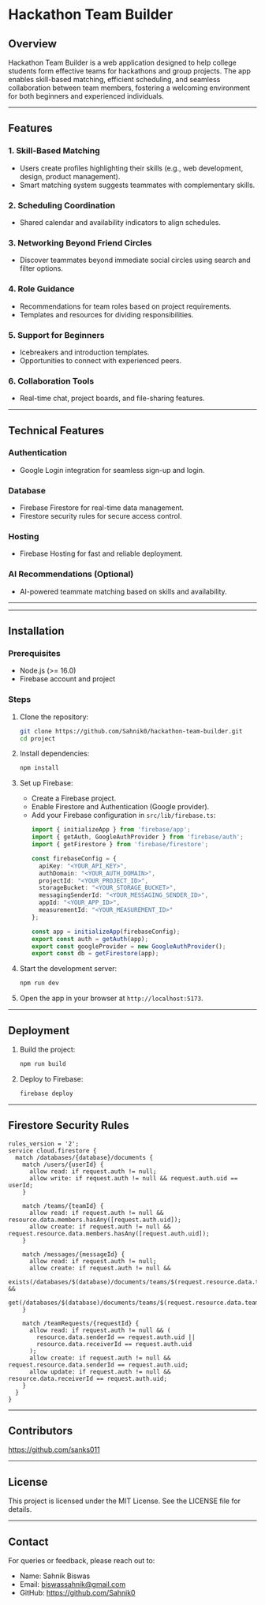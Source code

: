 # Hackathon Team Builder

## Overview
Hackathon Team Builder is a web application designed to help college students form effective teams for hackathons and group projects. The app enables skill-based matching, efficient scheduling, and seamless collaboration between team members, fostering a welcoming environment for both beginners and experienced individuals.

---

## Features
### 1. **Skill-Based Matching**
- Users create profiles highlighting their skills (e.g., web development, design, product management).
- Smart matching system suggests teammates with complementary skills.

### 2. **Scheduling Coordination**
- Shared calendar and availability indicators to align schedules.

### 3. **Networking Beyond Friend Circles**
- Discover teammates beyond immediate social circles using search and filter options.

### 4. **Role Guidance**
- Recommendations for team roles based on project requirements.
- Templates and resources for dividing responsibilities.

### 5. **Support for Beginners**
- Icebreakers and introduction templates.
- Opportunities to connect with experienced peers.

### 6. **Collaboration Tools**
- Real-time chat, project boards, and file-sharing features.

---

## Technical Features
### **Authentication**
- Google Login integration for seamless sign-up and login.

### **Database**
- Firebase Firestore for real-time data management.
- Firestore security rules for secure access control.

### **Hosting**
- Firebase Hosting for fast and reliable deployment.

### **AI Recommendations (Optional)**
- AI-powered teammate matching based on skills and availability.

---

---

## Installation

### Prerequisites
- Node.js (>= 16.0)
- Firebase account and project

### Steps
1. Clone the repository:
   ```bash
   git clone https://github.com/Sahnik0/hackathon-team-builder.git
   cd project
   ```

2. Install dependencies:
   ```bash
   npm install
   ```

3. Set up Firebase:
   - Create a Firebase project.
   - Enable Firestore and Authentication (Google provider).
   - Add your Firebase configuration in `src/lib/firebase.ts`:
     ```typescript
     import { initializeApp } from 'firebase/app';
     import { getAuth, GoogleAuthProvider } from 'firebase/auth';
     import { getFirestore } from 'firebase/firestore';

     const firebaseConfig = {
       apiKey: "<YOUR_API_KEY>",
       authDomain: "<YOUR_AUTH_DOMAIN>",
       projectId: "<YOUR_PROJECT_ID>",
       storageBucket: "<YOUR_STORAGE_BUCKET>",
       messagingSenderId: "<YOUR_MESSAGING_SENDER_ID>",
       appId: "<YOUR_APP_ID>",
       measurementId: "<YOUR_MEASUREMENT_ID>"
     };

     const app = initializeApp(firebaseConfig);
     export const auth = getAuth(app);
     export const googleProvider = new GoogleAuthProvider();
     export const db = getFirestore(app);
     ```

4. Start the development server:
   ```bash
   npm run dev
   ```

5. Open the app in your browser at `http://localhost:5173`.

---

## Deployment
1. Build the project:
   ```bash
   npm run build
   ```

2. Deploy to Firebase:
   ```bash
   firebase deploy
   ```

---

## Firestore Security Rules
```firestore
rules_version = '2';
service cloud.firestore {
  match /databases/{database}/documents {
    match /users/{userId} {
      allow read: if request.auth != null;
      allow write: if request.auth != null && request.auth.uid == userId;
    }

    match /teams/{teamId} {
      allow read: if request.auth != null && resource.data.members.hasAny([request.auth.uid]);
      allow create: if request.auth != null && request.resource.data.members.hasAny([request.auth.uid]);
    }

    match /messages/{messageId} {
      allow read: if request.auth != null;
      allow create: if request.auth != null &&
        exists(/databases/$(database)/documents/teams/$(request.resource.data.teamId)) &&
        get(/databases/$(database)/documents/teams/$(request.resource.data.teamId)).data.members.hasAny([request.auth.uid]);
    }

    match /teamRequests/{requestId} {
      allow read: if request.auth != null && (
        resource.data.senderId == request.auth.uid ||
        resource.data.receiverId == request.auth.uid
      );
      allow create: if request.auth != null && request.resource.data.senderId == request.auth.uid;
      allow update: if request.auth != null && resource.data.receiverId == request.auth.uid;
    }
  }
}
```

---

## Contributors
https://github.com/sanks011

---

## License
This project is licensed under the MIT License. See the LICENSE file for details.

---

## Contact
For queries or feedback, please reach out to:
- Name: Sahnik Biswas
- Email: biswassahnik@gmail.com
- GitHub: https://github.com/Sahnik0


